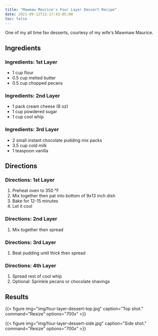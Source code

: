 ```yaml
---
title: "Mawmaw Maurice's Four Layer Dessert Recipe"
date: 2021-09-12T22:17:43-05:00
toc: false
---
```


One of my all time fav desserts, courtesy of my wife's Mawmaw Maurice.

<!--more-->

## Ingredients

### Ingredients: 1st Layer

- 1 cup flour
- 0.5 cup melted butter
- 0.5 cup chopped pecans

### Ingredients: 2nd Layer

- 1 pack cream cheese (8 oz)
- 1 cup powdered sugar
- 1 cup cool whip

### Ingredients: 3rd Layer

- 2 small instant chocolate pudding mix packs
- 3.5 cup cold milk
- 1 teaspoon vanilla

## Directions

### Directions: 1st Layer

1. Preheat oven to 350 °F
1. Mix together then pat into bottom of 9x13 inch dish
1. Bake for 12-15 minutes
1. Let it cool

### Directions: 2nd Layer

1. Mix together then spread

### Directions: 3rd Layer

1. Beat pudding until thick then spread

### Directions: 4th Layer

1. Spread rest of cool whip
1. Optional: Sprinkle pecans or chocolate shavings

## Results

{{< figure
img="img/four-layer-dessert-top.jpg"
caption="Top shot."
command="Resize"
options="700x" >}}

{{< figure
img="img/four-layer-dessert-side.jpg"
caption="Side shot."
command="Resize"
options="700x" >}}
